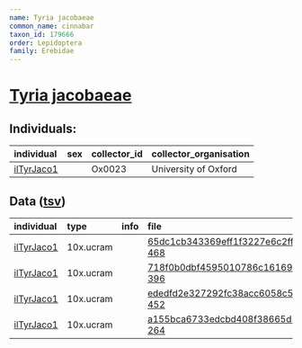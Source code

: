 ```yaml
---
name: Tyria jacobaeae
common_name: cinnabar
taxon_id: 179666
order: Lepidoptera
family: Erebidae
---
```


# [Tyria jacobaeae](https://www.ebi.ac.uk/ena/data/taxonomy/v1/taxon/tax-id/179666)

## Individuals:

| individual | sex | collector_id | collector_organisation |
| :--------- | :-: | :----------- | :--------------------- |
| [ilTyrJaco1](ilTyrJaco1.md) |  | Ox0023 | University of Oxford |

## Data ([tsv](Tyria_jacobaeae_data.tsv))

| individual | type | info | file |
| :--------- | :--- | :--- | :--- |
| [ilTyrJaco1](ilTyrJaco1.md) | 10x.ucram |  | [65dc1cb343369eff1f3227e6c2ff6bf9-468](https://darwin.cog.sanger.ac.uk/insects/Tyria_jacobaeae/ilTyrJaco1/genomic_data/10x/32140_2%235.cram) |
| [ilTyrJaco1](ilTyrJaco1.md) | 10x.ucram |  | [718f0b0dbf4595010786c16169615f25-396](https://darwin.cog.sanger.ac.uk/insects/Tyria_jacobaeae/ilTyrJaco1/genomic_data/10x/32140_2%236.cram) |
| [ilTyrJaco1](ilTyrJaco1.md) | 10x.ucram |  | [ededfd2e327292fc38acc6058c5aae01-452](https://darwin.cog.sanger.ac.uk/insects/Tyria_jacobaeae/ilTyrJaco1/genomic_data/10x/32140_2%237.cram) |
| [ilTyrJaco1](ilTyrJaco1.md) | 10x.ucram |  | [a155bca6733edcbd408f38665d543eb9-264](https://darwin.cog.sanger.ac.uk/insects/Tyria_jacobaeae/ilTyrJaco1/genomic_data/10x/32140_2%238.cram) |
